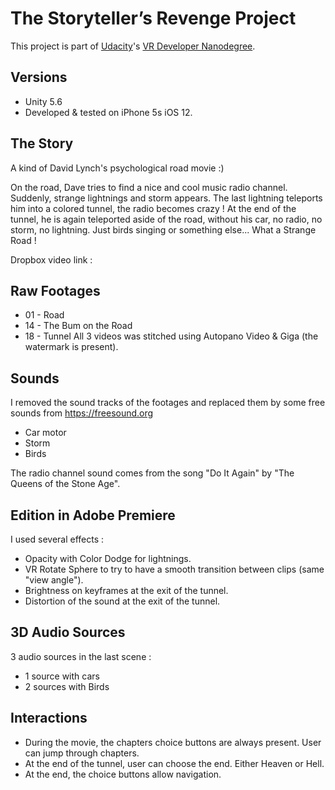 # The Storyteller’s Revenge Project

This project is part of [Udacity](https://www.udacity.com "Udacity - Be in demand")'s [VR Developer Nanodegree](https://www.udacity.com/course/vr-developer-nanodegree--nd017).

## Versions
- Unity 5.6
- Developed & tested on iPhone 5s iOS 12.

## The Story
A kind of David Lynch's psychological road movie :)

On the road, Dave tries to find a nice and cool music radio channel.
Suddenly, strange lightnings and storm appears.
The last lightning teleports him into a colored tunnel, the radio becomes crazy !
At the end of the tunnel, he is again teleported aside of the road, without his car, no radio, no storm, no lightning. Just birds singing or something else...
What a Strange Road !

Dropbox video link :

## Raw Footages
- 01 - Road
- 14 - The Bum on the Road
- 18 - Tunnel
All 3 videos was stitched using Autopano Video & Giga (the watermark is present).

## Sounds
I removed the sound tracks of the footages and replaced them by some free sounds from https://freesound.org
- Car motor
- Storm
- Birds

The radio channel sound comes from the song "Do It Again" by "The Queens of the Stone Age".

## Edition in Adobe Premiere
I used several effects :
- Opacity with Color Dodge for lightnings.
- VR Rotate Sphere to try to have a smooth transition between clips (same "view angle").
- Brightness on keyframes at the exit of the tunnel.
- Distortion of the sound at the exit of the tunnel.

## 3D Audio Sources
3 audio sources in the last scene :
- 1 source with cars
- 2 sources with Birds

## Interactions
- During the movie, the chapters choice buttons are always present. User can jump through chapters.
- At the end of the tunnel, user can choose the end. Either Heaven or Hell.
- At the end, the choice buttons allow navigation.
